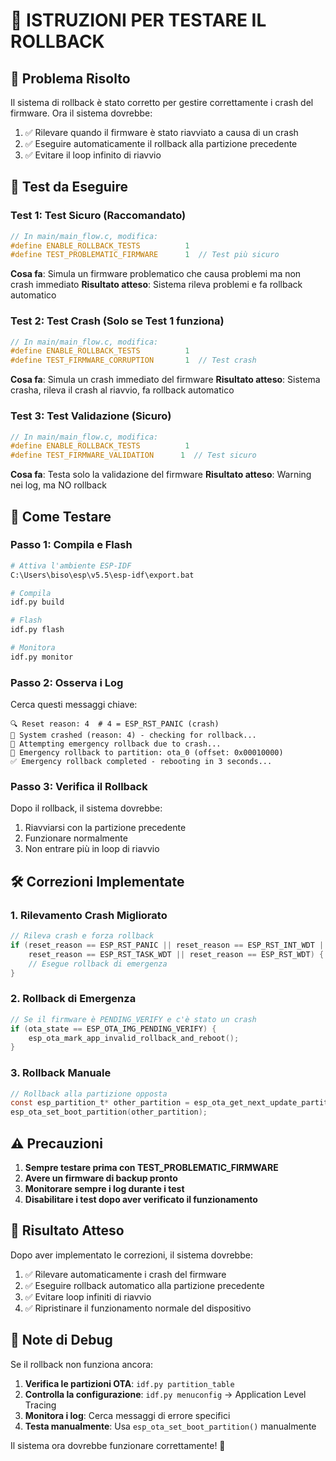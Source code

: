 # 🚨 **ISTRUZIONI PER TESTARE IL ROLLBACK**

## 🔧 **Problema Risolto**

Il sistema di rollback è stato corretto per gestire correttamente i crash del firmware. Ora il sistema dovrebbe:

1. ✅ Rilevare quando il firmware è stato riavviato a causa di un crash
2. ✅ Eseguire automaticamente il rollback alla partizione precedente
3. ✅ Evitare il loop infinito di riavvio

## 🧪 **Test da Eseguire**

### **Test 1: Test Sicuro (Raccomandato)**
```c
// In main/main_flow.c, modifica:
#define ENABLE_ROLLBACK_TESTS          1
#define TEST_PROBLEMATIC_FIRMWARE      1  // Test più sicuro
```

**Cosa fa**: Simula un firmware problematico che causa problemi ma non crash immediato
**Risultato atteso**: Sistema rileva problemi e fa rollback automatico

### **Test 2: Test Crash (Solo se Test 1 funziona)**
```c
// In main/main_flow.c, modifica:
#define ENABLE_ROLLBACK_TESTS          1
#define TEST_FIRMWARE_CORRUPTION       1  // Test crash
```

**Cosa fa**: Simula un crash immediato del firmware
**Risultato atteso**: Sistema crasha, rileva il crash al riavvio, fa rollback automatico

### **Test 3: Test Validazione (Sicuro)**
```c
// In main/main_flow.c, modifica:
#define ENABLE_ROLLBACK_TESTS          1
#define TEST_FIRMWARE_VALIDATION      1  // Test sicuro
```

**Cosa fa**: Testa solo la validazione del firmware
**Risultato atteso**: Warning nei log, ma NO rollback

## 🔄 **Come Testare**

### **Passo 1: Compila e Flash**
```bash
# Attiva l'ambiente ESP-IDF
C:\Users\biso\esp\v5.5\esp-idf\export.bat

# Compila
idf.py build

# Flash
idf.py flash

# Monitora
idf.py monitor
```

### **Passo 2: Osserva i Log**
Cerca questi messaggi chiave:

```
🔍 Reset reason: 4  # 4 = ESP_RST_PANIC (crash)
🚨 System crashed (reason: 4) - checking for rollback...
🚨 Attempting emergency rollback due to crash...
🔄 Emergency rollback to partition: ota_0 (offset: 0x00010000)
✅ Emergency rollback completed - rebooting in 3 seconds...
```

### **Passo 3: Verifica il Rollback**
Dopo il rollback, il sistema dovrebbe:
1. Riavviarsi con la partizione precedente
2. Funzionare normalmente
3. Non entrare più in loop di riavvio

## 🛠️ **Correzioni Implementate**

### **1. Rilevamento Crash Migliorato**
```c
// Rileva crash e forza rollback
if (reset_reason == ESP_RST_PANIC || reset_reason == ESP_RST_INT_WDT || 
    reset_reason == ESP_RST_TASK_WDT || reset_reason == ESP_RST_WDT) {
    // Esegue rollback di emergenza
}
```

### **2. Rollback di Emergenza**
```c
// Se il firmware è PENDING_VERIFY e c'è stato un crash
if (ota_state == ESP_OTA_IMG_PENDING_VERIFY) {
    esp_ota_mark_app_invalid_rollback_and_reboot();
}
```

### **3. Rollback Manuale**
```c
// Rollback alla partizione opposta
const esp_partition_t* other_partition = esp_ota_get_next_update_partition(NULL);
esp_ota_set_boot_partition(other_partition);
```

## ⚠️ **Precauzioni**

1. **Sempre testare prima con TEST_PROBLEMATIC_FIRMWARE**
2. **Avere un firmware di backup pronto**
3. **Monitorare sempre i log durante i test**
4. **Disabilitare i test dopo aver verificato il funzionamento**

## 🎯 **Risultato Atteso**

Dopo aver implementato le correzioni, il sistema dovrebbe:

1. ✅ Rilevare automaticamente i crash del firmware
2. ✅ Eseguire rollback automatico alla partizione precedente
3. ✅ Evitare loop infiniti di riavvio
4. ✅ Ripristinare il funzionamento normale del dispositivo

## 📝 **Note di Debug**

Se il rollback non funziona ancora:

1. **Verifica le partizioni OTA**: `idf.py partition_table`
2. **Controlla la configurazione**: `idf.py menuconfig` → Application Level Tracing
3. **Monitora i log**: Cerca messaggi di errore specifici
4. **Testa manualmente**: Usa `esp_ota_set_boot_partition()` manualmente

Il sistema ora dovrebbe funzionare correttamente! 🚀
